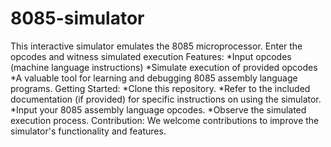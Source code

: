 # 8085-simulator
This interactive simulator emulates the 8085 microprocessor. Enter the opcodes and witness simulated execution
Features:
  *Input opcodes (machine language instructions)
  *Simulate execution of provided opcodes
  *A valuable tool for learning and debugging 8085 assembly language programs.
Getting Started:
  *Clone this repository.
  *Refer to the included documentation (if provided) for specific instructions on using the simulator.
  *Input your 8085 assembly language opcodes.
  *Observe the simulated execution process.
Contribution:
   We welcome contributions to improve the simulator's functionality and features.
